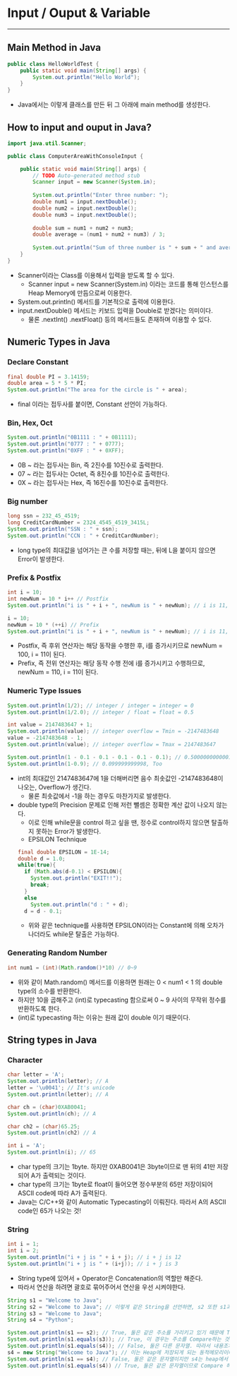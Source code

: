 # Input / Ouput & Variable
---
## Main Method in Java
```java
public class HelloWorldTest {
    public static void main(String[] args) {
        System.out.println("Hello World");
    }
}
```
- Java에서는 이렇게 클래스를 만든 뒤 그 아래에 main method를 생성한다.

## How to input and ouput in Java?
```java
import java.util.Scanner;

public class ComputerAreaWithConsoleInput {

	public static void main(String[] args) {
		// TODO Auto-generated method stub
		Scanner input = new Scanner(System.in);
		
		System.out.println("Enter three number: ");
		double num1 = input.nextDouble();
		double num2 = input.nextDouble();
		double num3 = input.nextDouble();
		
		double sum = num1 + num2 + num3;
		double average = (num1 + num2 + num3) / 3;
				
		System.out.println("Sum of three number is " + sum + " and average is " + average);
	}
}
```
- Scanner이라는 Class를 이용해서 입력을 받도록 할 수 있다.
  - Scanner input = new Scanner(System.in) 이라는 코드를 통해 인스턴스를 Heap Memory에 만듬으로써 이용한다.
- System.out.println() 메서드를 기본적으로 출력에 이용한다.
- input.nextDouble() 메서드는 키보드 입력을 Double로 받겠다는 의미이다.
  - 물론 .nextInt() .nextFloat() 등의 메서드들도 존재하며 이용할 수 있다.

## Numeric Types in Java
### Declare Constant
```java
final double PI = 3.14159;
double area = 5 * 5 * PI;
System.out.println("The area for the circle is " + area);
```
- final 이라는 접두사를 붙이면, Constant 선언이 가능하다.

### Bin, Hex, Oct
```java
System.out.println("0B1111 : " + 0B1111);
System.out.println("0777 : " + 0777);
System.out.println("0XFF : " + 0XFF);
```
- 0B ~ 라는 접두사는 Bin, 즉 2진수를 10진수로 출력한다.
- 07 ~ 라는 접두사는 Octet, 즉 8진수를 10진수로 출력한다.
- 0X ~ 라는 접두사는 Hex, 즉 16진수를 10진수로 출력한다.

### Big number
```java
long ssn = 232_45_4519;
long CreditCardNumber = 2324_4545_4519_3415L;
System.out.println("SSN : " + ssn);
System.out.println("CCN : " + CreditCardNumber);
```
- long type의 최대값을 넘어가는 큰 수를 저장할 때는, 뒤에 L을 붙이지 않으면 Error이 발생한다.

### Prefix & Postfix
```java
int i = 10;
int newNum = 10 * i++ // Postfix
System.out.println("i is " + i + ", newNum is " + newNum); // i is 11, newNum is 100

i = 10;
newNum = 10 * (++i) // Prefix
System.out.println("i is " + i + ", newNum is " + newNum); // i is 11, newNum is 110
```
- Postfix, 즉 후위 연산자는 해당 동작을 수행한 후, i를 증가시키므로 newNum = 100, i = 11이 된다.
- Prefix, 즉 전위 연산자는 해당 동작 수행 전에 i를 증가시키고 수행하므로, newNum = 110, i = 11이 된다.

### Numeric Type Issues
```java
System.out.println(1/2); // integer / integer = integer = 0
System.out.println(1/2.0); // integer / float = float = 0.5

int value = 2147483647 + 1;
System.out.println(value); // integer overflow = Tmin = -2147483648
value = -2147483648 - 1;
System.out.println(value); // integer overflow = Tmax = 2147483647

System.out.println(1 - 0.1 - 0.1 - 0.1 - 0.1 - 0.1); // 0.5000000000001, Round-off Errors, type oriented error
System.out.println(1-0.9); // 0.099999999998, Too
```
- int의 최대값인 2147483647에 1을 더해버리면 음수 최솟값인 -2147483648이 나오는, Overflow가 생긴다.
  - 물론 최솟값에서 -1을 하는 경우도 마찬가지로 발생한다.
- double type의 Precision 문제로 인해 저런 뺄셈은 정확한 계산 값이 나오지 않는다.
  - 이로 인해 while문을 control 하고 싶을 땐, 정수로 control하지 않으면 탈출하지 못하는 Error가 발생한다.
  - EPSILON Technique  
  ```java
  final double EPSILON = 1E-14;
  double d = 1.0;
  while(true){
    if (Math.abs(d-0.1) < EPSILON){
      System.out.println("EXIT!!");
      break;
    }
    else
      System.out.println("d : " + d);
    d = d - 0.1;
  ```
  - 위와 같은 technique를 사용하면 EPSILON이라는 Constant에 의해 오차가 나더라도 while문 탈출은 가능하다.

### Generating Random Number
```java
int num1 = (int)(Math.random()*10) // 0~9
```
- 위와 같이 Math.random() 메서드를 이용하면 원래는 0 < num1 < 1 의 double type의 소수를 반환한다.
- 하지만 10을 곱해주고 (int)로 typecasting 함으로써 0 ~ 9 사이의 무작위 정수를 반환하도록 한다.
- (int)로 typecasting 하는 이유는 원래 값이 double 이기 때문이다.

## String types in Java
### Character
```java
char letter = 'A';
System.out.println(letter); // A
letter = '\u0041'; // It's unicode
System.out.println(letter); // A

char ch = (char)0XAB0041;
System.out.println(ch); // A

char ch2 = (char)65.25;
System.out.println(ch2) // A

int i = 'A';
System.out.println(i); // 65
```
- char type의 크기는 1byte. 하지만 0XAB0041은 3byte이므로 맨 뒤의 41만 저장되어 A가 출력되는 것이다.
- char type의 크기는 1byte로 float이 들어오면 정수부분의 65만 저장이되어 ASCII code에 따라 A가 출력된다.
- Java는 C/C++와 같이 Automatic Typecasting이 이뤄진다. 따라서 A의 ASCII code인 65가 나오는 것!

### String
```java
int i = 1;
int i = 2;
System.out.println("i + j is " + i + j); // i + j is 12
System.out.println("i + j is " + (i+j)); // i + j is 3
```
- String type에 있어서 + Operator은 Concatenation의 역할만 해준다.
- 따라서 연산을 하려면 괄호로 묶어주어서 연산을 우선 시켜야한다.

```java
String s1 = "Welcome to Java";
String s2 = "Welcome to Java"; // 이렇게 같은 String을 선언하면, s2 또한 s1과 같은 주소를 가리키게 된다.
String s3 = "Welcome to Java";
String s4 = "Python";

System.out.println(s1 == s2); // True, 둘은 같은 주소를 가리키고 있기 때문에 True가 맞다.
System.out.println(s1.equals(s3)); // True, 이 경우는 주소를 Compare하는 것이 아니다. 내용물을 Compare하는 것이다.
System.out.println(s1.equals(s4)); // False, 둘은 다른 문자열. 따라서 내용조차 다르기 때문에 False가 맞다.
s4 = new String("Welcome to Java"); // 이는 Heap에 저장되게 되는 동적메모리이다.
System.out.println(s1 == s4); // False, 둘은 같은 문자열이지만 s4는 heap에서 다른 주소를 가리키고 있어서 False가 된다.
System.out.println(s1.equals(s4)) // True, 둘은 같은 문자열이므로 Compare 하게 되면 True가 맞다.
```
